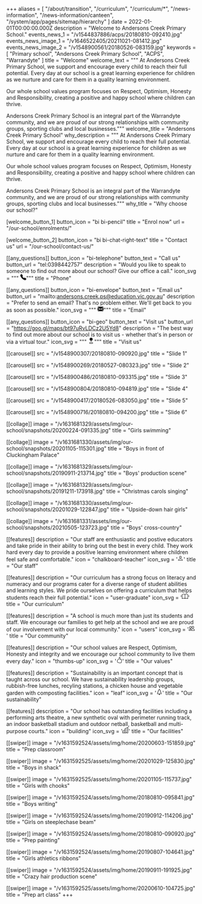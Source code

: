 +++
aliases = [
  "/about/transition",
  "/curriculum",
  "/curriculum/*",
  "/news-information",
  "/news-information/canteen",
  "/system/app/pages/sitemap/hierarchy"
]
date = 2022-01-01T00:00:00.000Z
description = "Welcome to Andersons Creek Primary School."
events_news_1 = "/v1544837886/acps/20180810-092410.jpg"
events_news_image_1 = "/v1646522405/20211021-081412.jpg"
events_news_image_2 = "/v1548900561/20180526-083159.jpg"
keywords = [
  "Primary school",
  "Andersons Creek Primary School",
  "ACPS",
  "Warrandyte"
]
title = "Welcome"
welcome_text = """
At Andersons Creek Primary School, we support and encourage every child to reach their full potential. Every day at our school is a great learning experience for children as we nurture and care for them in a quality learning environment.

Our whole school values program focuses on Respect, Optimism, Honesty and Responsibility, creating a positive and happy school where children can thrive.

Andersons Creek Primary School is an integral part of the Warrandyte community, and we are proud of our strong relationships with community groups, sporting clubs and local businesses."""
welcome_title = "Andersons Creek Primary School"
why_description = """
At Andersons Creek Primary School, we support and encourage every child to reach their full potential. Every day at our school is a great learning experience for children as we nurture and care for them in a quality learning environment.

Our whole school values program focuses on Respect, Optimism, Honesty and Responsibility, creating a positive and happy school where children can thrive.

Andersons Creek Primary School is an integral part of the Warrandyte community, and we are proud of our strong relationships with community groups, sporting clubs and local businesses."""
why_title = "Why choose our school?"

[welcome_button_1]
button_icon = "bi bi-pencil"
title = "Enrol now"
url = "/our-school/enrolments/"

[welcome_button_2]
button_icon = "bi bi-chat-right-text"
title = "Contact us"
url = "/our-school/contact-us/"

[[any_questions]]
button_icon = "bi-telephone"
button_text = "Call us"
button_url = "tel:0398442757"
description = "Would you like to speak to someone to find out more about our school? Give our office a call."
icon_svg = """
<svg xmlns="http://www.w3.org/2000/svg" width="16" height="16" fill="currentColor" class="bi bi-telephone-fill" viewBox="0 0 16 16">
  <path fill-rule="evenodd" d="M1.885.511a1.745 1.745 0 0 1 2.61.163L6.29 2.98c.329.423.445.974.315 1.494l-.547 2.19a.678.678 0 0 0 .178.643l2.457 2.457a.678.678 0 0 0 .644.178l2.189-.547a1.745 1.745 0 0 1 1.494.315l2.306 1.794c.829.645.905 1.87.163 2.611l-1.034 1.034c-.74.74-1.846 1.065-2.877.702a18.634 18.634 0 0 1-7.01-4.42 18.634 18.634 0 0 1-4.42-7.009c-.362-1.03-.037-2.137.703-2.877L1.885.511z"/>
</svg>"""
title = "Phone"

[[any_questions]]
button_icon = "bi-envelope"
button_text = "Email us"
button_url = "mailto:andersons.creek.ps@education.vic.gov.au"
description = "Prefer to send an email? That's no problem either. We'll get back to you as soon as possible."
icon_svg = """
<svg xmlns="http://www.w3.org/2000/svg" width="16" height="16" fill="currentColor" class="bi bi-envelope-fill" viewBox="0 0 16 16">
  <path d="M.05 3.555A2 2 0 0 1 2 2h12a2 2 0 0 1 1.95 1.555L8 8.414.05 3.555zM0 4.697v7.104l5.803-3.558L0 4.697zM6.761 8.83l-6.57 4.027A2 2 0 0 0 2 14h12a2 2 0 0 0 1.808-1.144l-6.57-4.027L8 9.586l-1.239-.757zm3.436-.586L16 11.801V4.697l-5.803 3.546z"/>
</svg>"""
title = "Email"

[[any_questions]]
button_icon = "bi-geo"
button_text = "Visit us"
button_url = "https://goo.gl/maps/bt97uRvLDCz2U5Yd8"
description = "The best way to find out more about our school is to visit us - whether that's in person or via a virtual tour."
icon_svg = """
<svg xmlns="http://www.w3.org/2000/svg" width="16" height="16" fill="currentColor" class="bi bi-geo-fill" viewBox="0 0 16 16">
  <path fill-rule="evenodd" d="M4 4a4 4 0 1 1 4.5 3.969V13.5a.5.5 0 0 1-1 0V7.97A4 4 0 0 1 4 3.999zm2.493 8.574a.5.5 0 0 1-.411.575c-.712.118-1.28.295-1.655.493a1.319 1.319 0 0 0-.37.265.301.301 0 0 0-.057.09V14l.002.008a.147.147 0 0 0 .016.033.617.617 0 0 0 .145.15c.165.13.435.27.813.395.751.25 1.82.414 3.024.414s2.273-.163 3.024-.414c.378-.126.648-.265.813-.395a.619.619 0 0 0 .146-.15.148.148 0 0 0 .015-.033L12 14v-.004a.301.301 0 0 0-.057-.09 1.318 1.318 0 0 0-.37-.264c-.376-.198-.943-.375-1.655-.493a.5.5 0 1 1 .164-.986c.77.127 1.452.328 1.957.594C12.5 13 13 13.4 13 14c0 .426-.26.752-.544.977-.29.228-.68.413-1.116.558-.878.293-2.059.465-3.34.465-1.281 0-2.462-.172-3.34-.465-.436-.145-.826-.33-1.116-.558C3.26 14.752 3 14.426 3 14c0-.599.5-1 .961-1.243.505-.266 1.187-.467 1.957-.594a.5.5 0 0 1 .575.411z"/>
</svg>"""
title = "Visit us"

[[carousel]]
src = "/v1548900307/20180810-090920.jpg"
title = "Slide 1"

[[carousel]]
src = "/v1548900269/20180527-080323.jpg"
title = "Slide 2"

[[carousel]]
src = "/v1548900486/20180810-093315.jpg"
title = "Slide 3"

[[carousel]]
src = "/v1548900804/20180810-094819.jpg"
title = "Slide 4"

[[carousel]]
src = "/v1548900417/20180526-083050.jpg"
title = "Slide 5"

[[carousel]]
src = "/v1548900716/20180810-094200.jpg"
title = "Slide 6"

[[collage]]
image = "/v1631681329/assets/img/our-school/snapshots/20200224-091335.jpg"
title = "Girls swimming"

[[collage]]
image = "/v1631681330/assets/img/our-school/snapshots/20201105-115301.jpg"
title = "Boys in front of Cluckingham Palace"

[[collage]]
image = "/v1631681329/assets/img/our-school/snapshots/20190911-213714.jpg"
title = "Boys' production scene"

[[collage]]
image = "/v1631681329/assets/img/our-school/snapshots/20191211-173918.jpg"
title = "Christmas carols singing"

[[collage]]
image = "/v1631681330/assets/img/our-school/snapshots/20201029-122847.jpg"
title = "Upside-down hair girls"

[[collage]]
image = "/v1631681331/assets/img/our-school/snapshots/20210505-123723.jpg"
title = "Boys' cross-country"

[[features]]
description = "Our staff are enthusiastic and postive educators and take pride in their ability to bring out the best in every child. They work hard every day to provide a positive learning environment where children feel safe and comfortable."
icon = "chalkboard-teacher"
icon_svg = '<svg xmlns="http://www.w3.org/2000/svg" width="16" height="16" fill="currentColor" class="bi bi-person" viewBox="0 0 16 16">   <path d="M8 8a3 3 0 1 0 0-6 3 3 0 0 0 0 6zm2-3a2 2 0 1 1-4 0 2 2 0 0 1 4 0zm4 8c0 1-1 1-1 1H3s-1 0-1-1 1-4 6-4 6 3 6 4zm-1-.004c-.001-.246-.154-.986-.832-1.664C11.516 10.68 10.289 10 8 10c-2.29 0-3.516.68-4.168 1.332-.678.678-.83 1.418-.832 1.664h10z"/> </svg>'
title = "Our staff"

[[features]]
description = "Our curriculum has a strong focus on literacy and numeracy and our programs cater for a diverse range of student abilities and learning styles. We pride ourselves on offering a curriculum that helps students reach their full potential."
icon = "user-graduate"
icon_svg = '<svg xmlns="http://www.w3.org/2000/svg" width="16" height="16" fill="currentColor" class="bi bi-book" viewBox="0 0 16 16">   <path d="M1 2.828c.885-.37 2.154-.769 3.388-.893 1.33-.134 2.458.063 3.112.752v9.746c-.935-.53-2.12-.603-3.213-.493-1.18.12-2.37.461-3.287.811V2.828zm7.5-.141c.654-.689 1.782-.886 3.112-.752 1.234.124 2.503.523 3.388.893v9.923c-.918-.35-2.107-.692-3.287-.81-1.094-.111-2.278-.039-3.213.492V2.687zM8 1.783C7.015.936 5.587.81 4.287.94c-1.514.153-3.042.672-3.994 1.105A.5.5 0 0 0 0 2.5v11a.5.5 0 0 0 .707.455c.882-.4 2.303-.881 3.68-1.02 1.409-.142 2.59.087 3.223.877a.5.5 0 0 0 .78 0c.633-.79 1.814-1.019 3.222-.877 1.378.139 2.8.62 3.681 1.02A.5.5 0 0 0 16 13.5v-11a.5.5 0 0 0-.293-.455c-.952-.433-2.48-.952-3.994-1.105C10.413.809 8.985.936 8 1.783z"/> </svg>'
title = "Our curriculum"

[[features]]
description = "A school is much more than just its students and staff. We encourage our families to get help at the school and we are proud of our involvement with our local community."
icon = "users"
icon_svg = '<svg xmlns="http://www.w3.org/2000/svg" width="16" height="16" fill="currentColor" class="bi bi-people" viewBox="0 0 16 16">   <path d="M15 14s1 0 1-1-1-4-5-4-5 3-5 4 1 1 1 1h8zm-7.978-1A.261.261 0 0 1 7 12.996c.001-.264.167-1.03.76-1.72C8.312 10.629 9.282 10 11 10c1.717 0 2.687.63 3.24 1.276.593.69.758 1.457.76 1.72l-.008.002a.274.274 0 0 1-.014.002H7.022zM11 7a2 2 0 1 0 0-4 2 2 0 0 0 0 4zm3-2a3 3 0 1 1-6 0 3 3 0 0 1 6 0zM6.936 9.28a5.88 5.88 0 0 0-1.23-.247A7.35 7.35 0 0 0 5 9c-4 0-5 3-5 4 0 .667.333 1 1 1h4.216A2.238 2.238 0 0 1 5 13c0-1.01.377-2.042 1.09-2.904.243-.294.526-.569.846-.816zM4.92 10A5.493 5.493 0 0 0 4 13H1c0-.26.164-1.03.76-1.724.545-.636 1.492-1.256 3.16-1.275zM1.5 5.5a3 3 0 1 1 6 0 3 3 0 0 1-6 0zm3-2a2 2 0 1 0 0 4 2 2 0 0 0 0-4z"/> </svg>'
title = "Our community"

[[features]]
description = "Our school values are Respect, Optimism, Honesty and integrity and we encourage our school community to live them every day."
icon = "thumbs-up"
icon_svg = '<svg xmlns="http://www.w3.org/2000/svg" width="16" height="16" fill="currentColor" class="bi bi-hand-thumbs-up" viewBox="0 0 16 16">   <path d="M8.864.046C7.908-.193 7.02.53 6.956 1.466c-.072 1.051-.23 2.016-.428 2.59-.125.36-.479 1.013-1.04 1.639-.557.623-1.282 1.178-2.131 1.41C2.685 7.288 2 7.87 2 8.72v4.001c0 .845.682 1.464 1.448 1.545 1.07.114 1.564.415 2.068.723l.048.03c.272.165.578.348.97.484.397.136.861.217 1.466.217h3.5c.937 0 1.599-.477 1.934-1.064a1.86 1.86 0 0 0 .254-.912c0-.152-.023-.312-.077-.464.201-.263.38-.578.488-.901.11-.33.172-.762.004-1.149.069-.13.12-.269.159-.403.077-.27.113-.568.113-.857 0-.288-.036-.585-.113-.856a2.144 2.144 0 0 0-.138-.362 1.9 1.9 0 0 0 .234-1.734c-.206-.592-.682-1.1-1.2-1.272-.847-.282-1.803-.276-2.516-.211a9.84 9.84 0 0 0-.443.05 9.365 9.365 0 0 0-.062-4.509A1.38 1.38 0 0 0 9.125.111L8.864.046zM11.5 14.721H8c-.51 0-.863-.069-1.14-.164-.281-.097-.506-.228-.776-.393l-.04-.024c-.555-.339-1.198-.731-2.49-.868-.333-.036-.554-.29-.554-.55V8.72c0-.254.226-.543.62-.65 1.095-.3 1.977-.996 2.614-1.708.635-.71 1.064-1.475 1.238-1.978.243-.7.407-1.768.482-2.85.025-.362.36-.594.667-.518l.262.066c.16.04.258.143.288.255a8.34 8.34 0 0 1-.145 4.725.5.5 0 0 0 .595.644l.003-.001.014-.003.058-.014a8.908 8.908 0 0 1 1.036-.157c.663-.06 1.457-.054 2.11.164.175.058.45.3.57.65.107.308.087.67-.266 1.022l-.353.353.353.354c.043.043.105.141.154.315.048.167.075.37.075.581 0 .212-.027.414-.075.582-.05.174-.111.272-.154.315l-.353.353.353.354c.047.047.109.177.005.488a2.224 2.224 0 0 1-.505.805l-.353.353.353.354c.006.005.041.05.041.17a.866.866 0 0 1-.121.416c-.165.288-.503.56-1.066.56z"/> </svg>'
title = "Our values"

[[features]]
description = "Sustainability is an important concept that is taught across our school. We have sustainability leadership groups, rubbish-free lunches, recyling stations, a chicken house and vegetable garden with composting facilities."
icon = "leaf"
icon_svg = '<svg xmlns="http://www.w3.org/2000/svg" width="16" height="16" fill="currentColor" class="bi bi-tree" viewBox="0 0 16 16">   <path d="M8.416.223a.5.5 0 0 0-.832 0l-3 4.5A.5.5 0 0 0 5 5.5h.098L3.076 8.735A.5.5 0 0 0 3.5 9.5h.191l-1.638 3.276a.5.5 0 0 0 .447.724H7V16h2v-2.5h4.5a.5.5 0 0 0 .447-.724L12.31 9.5h.191a.5.5 0 0 0 .424-.765L10.902 5.5H11a.5.5 0 0 0 .416-.777l-3-4.5zM6.437 4.758A.5.5 0 0 0 6 4.5h-.066L8 1.401 10.066 4.5H10a.5.5 0 0 0-.424.765L11.598 8.5H11.5a.5.5 0 0 0-.447.724L12.69 12.5H3.309l1.638-3.276A.5.5 0 0 0 4.5 8.5h-.098l2.022-3.235a.5.5 0 0 0 .013-.507z"/> </svg>'
title = "Our sustainability"

[[features]]
description = "Our school has outstanding facilities including a performing arts theatre, a new synthetic oval with perimeter running track, an indoor basketball stadium and outdoor netball, basketball and multi-purpose courts."
icon = "building"
icon_svg = '<svg xmlns="http://www.w3.org/2000/svg" width="16" height="16" fill="currentColor" class="bi bi-building" viewBox="0 0 16 16">   <path fill-rule="evenodd" d="M14.763.075A.5.5 0 0 1 15 .5v15a.5.5 0 0 1-.5.5h-3a.5.5 0 0 1-.5-.5V14h-1v1.5a.5.5 0 0 1-.5.5h-9a.5.5 0 0 1-.5-.5V10a.5.5 0 0 1 .342-.474L6 7.64V4.5a.5.5 0 0 1 .276-.447l8-4a.5.5 0 0 1 .487.022zM6 8.694 1 10.36V15h5V8.694zM7 15h2v-1.5a.5.5 0 0 1 .5-.5h2a.5.5 0 0 1 .5.5V15h2V1.309l-7 3.5V15z"/>   <path d="M2 11h1v1H2v-1zm2 0h1v1H4v-1zm-2 2h1v1H2v-1zm2 0h1v1H4v-1zm4-4h1v1H8V9zm2 0h1v1h-1V9zm-2 2h1v1H8v-1zm2 0h1v1h-1v-1zm2-2h1v1h-1V9zm0 2h1v1h-1v-1zM8 7h1v1H8V7zm2 0h1v1h-1V7zm2 0h1v1h-1V7zM8 5h1v1H8V5zm2 0h1v1h-1V5zm2 0h1v1h-1V5zm0-2h1v1h-1V3z"/> </svg>'
title = "Our facilities"

[[swiper]]
image = "/v1631592524/assets/img/home/20200603-151859.jpg"
title = "Prep classroom"

[[swiper]]
image = "/v1631592525/assets/img/home/20201029-125830.jpg"
title = "Boys in shack"

[[swiper]]
image = "/v1631592525/assets/img/home/20201105-115737.jpg"
title = "Girls with chooks"

[[swiper]]
image = "/v1631592524/assets/img/home/20180810-095841.jpg"
title = "Boys writing"

[[swiper]]
image = "/v1631592524/assets/img/home/20190912-114206.jpg"
title = "Girls on steeplechase beam"

[[swiper]]
image = "/v1631592524/assets/img/home/20180810-090920.jpg"
title = "Prep painting"

[[swiper]]
image = "/v1631592524/assets/img/home/20190807-104641.jpg"
title = "Girls athletics ribbons"

[[swiper]]
image = "/v1631592524/assets/img/home/20190911-191925.jpg"
title = "Crazy hair production scene"

[[swiper]]
image = "/v1631592525/assets/img/home/20200610-104725.jpg"
title = "Prep art class"
+++

